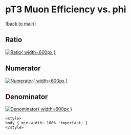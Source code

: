 # pT3 Muon Efficiency vs. phi

[[back to main](./)]



## Ratio

[![Ratio](../mtv/var/pT3_13_eff_phi.png){ width=600px }](../mtv/var/pT3_13_eff_phi.pdf)

## Numerator

[![Numerator](../mtv/num/pT3_13_eff_phi_num.png){ width=600px }](../mtv/num/pT3_13_eff_phi_num.pdf)

## Denominator

[![Denominator](../mtv/den/pT3_13_eff_phi_den.png){ width=600px }](../mtv/den/pT3_13_eff_phi_den.pdf)


``` {=html}
<style>
body { min-width: 100% !important; }
</style>
```
